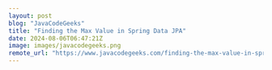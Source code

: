 ```yaml
---
layout: post
blog: "JavaCodeGeeks"
title: "Finding the Max Value in Spring Data JPA"
date: 2024-08-06T06:47:21Z
image: images/javacodegeeks.png
remote_url: "https://www.javacodegeeks.com/finding-the-max-value-in-spring-data-jpa.html"
---
```

